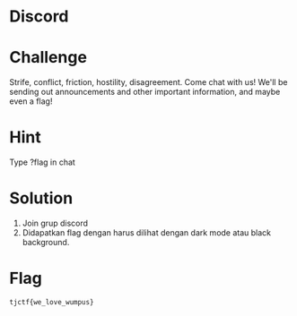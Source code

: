 # Discord

# Challenge
Strife, conflict, friction, hostility, disagreement. Come chat with us! We'll be sending out announcements and other important information, and maybe even a flag!

# Hint
Type ?flag in chat

# Solution
1. Join grup discord
2. Didapatkan flag dengan harus dilihat dengan dark mode atau black background.

# Flag
```tjctf{we_love_wumpus}```
